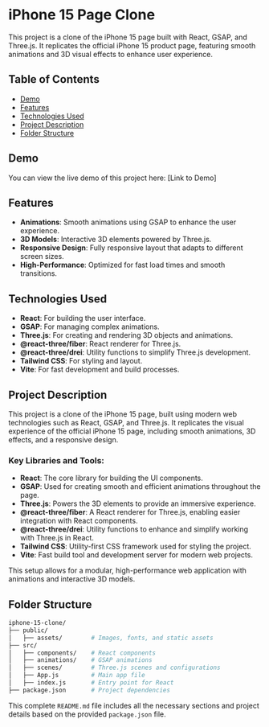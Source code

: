 # iPhone 15 Page Clone

This project is a clone of the iPhone 15 page built with React, GSAP, and Three.js. It replicates the official iPhone 15 product page, featuring smooth animations and 3D visual effects to enhance user experience.

## Table of Contents

- [Demo](#demo)
- [Features](#features)
- [Technologies Used](#technologies-used)
- [Project Description](#project-description)
- [Folder Structure](#folder-structure)

## Demo

You can view the live demo of this project here: [Link to Demo]

## Features

- **Animations**: Smooth animations using GSAP to enhance the user experience.
- **3D Models**: Interactive 3D elements powered by Three.js.
- **Responsive Design**: Fully responsive layout that adapts to different screen sizes.
- **High-Performance**: Optimized for fast load times and smooth transitions.

## Technologies Used

- **React**: For building the user interface.
- **GSAP**: For managing complex animations.
- **Three.js**: For creating and rendering 3D objects and animations.
- **@react-three/fiber**: React renderer for Three.js.
- **@react-three/drei**: Utility functions to simplify Three.js development.
- **Tailwind CSS**: For styling and layout.
- **Vite**: For fast development and build processes.

## Project Description

This project is a clone of the iPhone 15 page, built using modern web technologies such as React, GSAP, and Three.js. It replicates the visual experience of the official iPhone 15 page, including smooth animations, 3D effects, and a responsive design.

### Key Libraries and Tools:

- **React**: The core library for building the UI components.
- **GSAP**: Used for creating smooth and efficient animations throughout the page.
- **Three.js**: Powers the 3D elements to provide an immersive experience.
- **@react-three/fiber**: A React renderer for Three.js, enabling easier integration with React components.
- **@react-three/drei**: Utility functions to enhance and simplify working with Three.js in React.
- **Tailwind CSS**: Utility-first CSS framework used for styling the project.
- **Vite**: Fast build tool and development server for modern web projects.

This setup allows for a modular, high-performance web application with animations and interactive 3D models.

## Folder Structure

```bash
iphone-15-clone/
├── public/
│   ├── assets/        # Images, fonts, and static assets
├── src/
│   ├── components/    # React components
│   ├── animations/    # GSAP animations
│   ├── scenes/        # Three.js scenes and configurations
│   ├── App.js         # Main app file
│   ├── index.js       # Entry point for React
├── package.json       # Project dependencies

```

This complete `README.md` file includes all the necessary sections and project details based on the provided `package.json` file.

